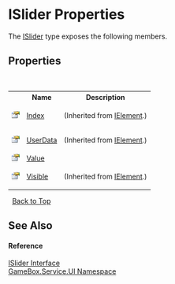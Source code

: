 # ISlider Properties
 

The <a href="f3b943e4-3eb7-fc58-2a4c-912ba2aca577">ISlider</a> type exposes the following members.


## Properties
&nbsp;<table><tr><th></th><th>Name</th><th>Description</th></tr><tr><td>![Public property](media/pubproperty.gif "Public property")</td><td><a href="0c1d4959-fa64-0b24-ab41-90f09ed519d2">Index</a></td><td>

 (Inherited from <a href="4d54f460-e345-fcb5-4916-5f9880076302">IElement</a>.)</td></tr><tr><td>![Public property](media/pubproperty.gif "Public property")</td><td><a href="80988b0d-b02a-8022-f4ce-0c682da886ab">UserData</a></td><td>

 (Inherited from <a href="4d54f460-e345-fcb5-4916-5f9880076302">IElement</a>.)</td></tr><tr><td>![Public property](media/pubproperty.gif "Public property")</td><td><a href="f050becf-4b84-1654-aaa6-b8811415b3f6">Value</a></td><td></td></tr><tr><td>![Public property](media/pubproperty.gif "Public property")</td><td><a href="e4f12f9a-9c1b-38c3-27a5-d1a9285bc036">Visible</a></td><td>

 (Inherited from <a href="4d54f460-e345-fcb5-4916-5f9880076302">IElement</a>.)</td></tr></table>&nbsp;
<a href="#islider-properties">Back to Top</a>

## See Also


#### Reference
<a href="f3b943e4-3eb7-fc58-2a4c-912ba2aca577">ISlider Interface</a><br /><a href="6561cbd8-2bda-7a52-d42a-1887a2a36ffd">GameBox.Service.UI Namespace</a><br />